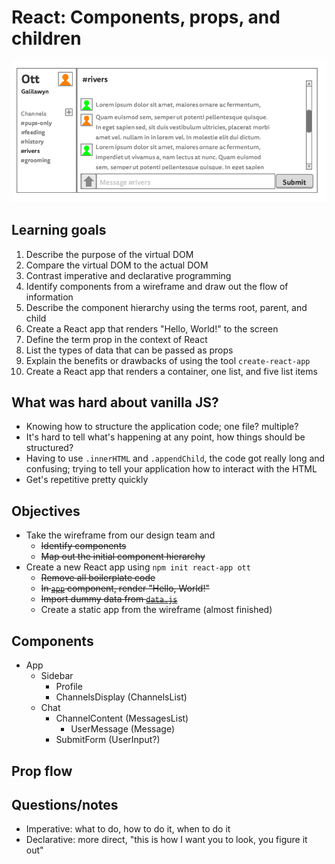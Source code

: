 # React: Components, props, and children

![Ott wireframe](wireframe.png)

## Learning goals

1. Describe the purpose of the virtual DOM
1. Compare the virtual DOM to the actual DOM
1. Contrast imperative and declarative programming
1. Identify components from a wireframe and draw out the flow of information
1. Describe the component hierarchy using the terms root, parent, and child
1. Create a React app that renders "Hello, World!" to the screen
1. Define the term prop in the context of React
1. List the types of data that can be passed as props
1. Explain the benefits or drawbacks of using the tool `create-react-app`
1. Create a React app that renders a container, one list, and five list items

## What was hard about vanilla JS?

* Knowing how to structure the application code; one file? multiple?
* It's hard to tell what's happening at any point, how things should be structured?
* Having to use `.innerHTML` and `.appendChild`, the code got really long and confusing; trying to tell your application how to interact with the HTML
* Get's repetitive pretty quickly

## Objectives

- Take the wireframe from our design team and
  - ~~Identify components~~
  - ~~Map out the initial component hierarchy~~
- Create a new React app using `npm init react-app ott`
  - ~~Remove all boilerplate code~~
  - ~~In [`app`](./ott/src/App.js) component, render "Hello, World!"~~
  - ~~Import dummy data from [`data.js`](./ott/src/data.js)~~
  - Create a static app from the wireframe (almost finished)

## Components

- App
  - Sidebar
    - Profile
    - ChannelsDisplay (ChannelsList)
  - Chat
    - ChannelContent (MessagesList)
      - UserMessage (Message)
    - SubmitForm (UserInput?)

## Prop flow

## Questions/notes

* Imperative: what to do, how to do it, when to do it
* Declarative: more direct, "this is how I want you to look, you figure it out"
